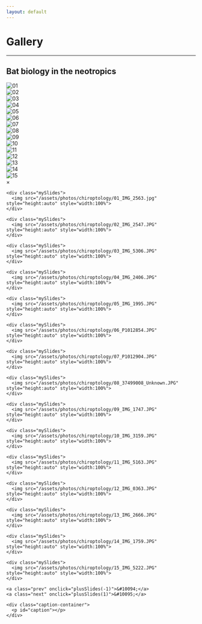 ```yaml
---
layout: default
---
```

# Gallery
---

## Bat biology in the neotropics

<div class="responsive">
  <div class="gallery">
      <img src="/assets/photos/chiroptology/01_IMG_2563.jpg" loading="lazy" decoding="async" alt="01"
onclick="openModal();currentSlide(1)">
  </div>
</div>

<div class="responsive">
  <div class="gallery">
      <img src="/assets/photos/chiroptology/02_IMG_2547.JPG" loading="lazy" decoding="async" alt="02"
onclick="openModal();currentSlide(2)">
  </div>
</div>

<div class="responsive">
  <div class="gallery">
      <img src="/assets/photos/chiroptology/03_IMG_5306.JPG" loading="lazy" decoding="async" alt="03"
onclick="openModal();currentSlide(3)">
  </div>
</div>

<div class="responsive">
  <div class="gallery">
      <img src="/assets/photos/chiroptology/04_IMG_2406.JPG" loading="lazy" decoding="async" alt="04"
onclick="openModal();currentSlide(4)">
  </div>
</div>

<div class="responsive">
  <div class="gallery">
      <img src="/assets/photos/chiroptology/05_IMG_1995.JPG" loading="lazy" decoding="async" alt="05"
onclick="openModal();currentSlide(5)">
  </div>
</div>

<div class="responsive">
  <div class="gallery">
      <img src="/assets/photos/chiroptology/06_P1012854.JPG" loading="lazy" decoding="async" alt="06"
onclick="openModal();currentSlide(6)">
  </div>
</div>

<div class="responsive">
  <div class="gallery">
      <img src="/assets/photos/chiroptology/07_P1012904.JPG" loading="lazy" decoding="async" alt="07"
onclick="openModal();currentSlide(7)">
  </div>
</div>

<div class="responsive">
  <div class="gallery">
      <img src="/assets/photos/chiroptology/08_37499008_Unknown.JPG" loading="lazy" decoding="async" alt="08"
onclick="openModal();currentSlide(8)">
  </div>
</div>

<div class="responsive">
  <div class="gallery">
      <img src="/assets/photos/chiroptology/09_IMG_1747.JPG" loading="lazy" decoding="async" alt="09"
onclick="openModal();currentSlide(9)">
  </div>
</div>

<div class="responsive">
  <div class="gallery">
      <img src="/assets/photos/chiroptology/10_IMG_3159.JPG" loading="lazy" decoding="async" alt="10"
onclick="openModal();currentSlide(10)">
  </div>
</div>

<div class="responsive">
  <div class="gallery">
      <img src="/assets/photos/chiroptology/11_IMG_5163.JPG" loading="lazy" decoding="async" alt="11"
onclick="openModal();currentSlide(11)">
  </div>
</div>

<div class="responsive">
  <div class="gallery">
      <img src="/assets/photos/chiroptology/12_IMG_0363.JPG" loading="lazy" decoding="async" alt="12"
onclick="openModal();currentSlide(12)">
  </div>
</div>

<div class="responsive">
  <div class="gallery">
      <img src="/assets/photos/chiroptology/13_IMG_2666.JPG" loading="lazy" decoding="async" alt="13"
onclick="openModal();currentSlide(13)">
  </div>
</div>

<div class="responsive">
  <div class="gallery">
      <img src="/assets/photos/chiroptology/14_IMG_1759.JPG" loading="lazy" decoding="async" alt="14"
onclick="openModal();currentSlide(14)">
  </div>
</div>

<div class="responsive">
  <div class="gallery">
      <img src="/assets/photos/chiroptology/15_IMG_5222.JPG" loading="lazy" decoding="async" alt="15"
onclick="openModal();currentSlide(15)">
  </div>
</div>

<div id="myModal" class="modal">
  <span class="close cursor" onclick="closeModal()">&times;</span>
  <div class="modal-content">

    <div class="mySlides">
      <img src="/assets/photos/chiroptology/01_IMG_2563.jpg" style="height:auto" style="width:100%">
    </div>

    <div class="mySlides">
      <img src="/assets/photos/chiroptology/02_IMG_2547.JPG" style="height:auto" style="width:100%">
    </div>

    <div class="mySlides">
      <img src="/assets/photos/chiroptology/03_IMG_5306.JPG" style="height:auto" style="width:100%">
    </div>
    
    <div class="mySlides">
      <img src="/assets/photos/chiroptology/04_IMG_2406.JPG" style="height:auto" style="width:100%">   
    </div>
      
    <div class="mySlides">
      <img src="/assets/photos/chiroptology/05_IMG_1995.JPG" style="height:auto" style="width:100%">   
    </div>

    <div class="mySlides">
      <img src="/assets/photos/chiroptology/06_P1012854.JPG" style="height:auto" style="width:100%">   
    </div>

    <div class="mySlides">
      <img src="/assets/photos/chiroptology/07_P1012904.JPG" style="height:auto" style="width:100%">   
    </div>

    <div class="mySlides">
      <img src="/assets/photos/chiroptology/08_37499008_Unknown.JPG" style="height:auto" style="width:100%">   
    </div>

    <div class="mySlides">
      <img src="/assets/photos/chiroptology/09_IMG_1747.JPG" style="height:auto" style="width:100%">   
    </div>

    <div class="mySlides">
      <img src="/assets/photos/chiroptology/10_IMG_3159.JPG" style="height:auto" style="width:100%">   
    </div>

    <div class="mySlides">
      <img src="/assets/photos/chiroptology/11_IMG_5163.JPG" style="height:auto" style="width:100%">  
    </div>

    <div class="mySlides">
      <img src="/assets/photos/chiroptology/12_IMG_0363.JPG" style="height:auto" style="width:100%">   
    </div>

    <div class="mySlides">
      <img src="/assets/photos/chiroptology/13_IMG_2666.JPG" style="height:auto" style="width:100%">   
    </div>

    <div class="mySlides">
      <img src="/assets/photos/chiroptology/14_IMG_1759.JPG" style="height:auto" style="width:100%">   
    </div>

    <div class="mySlides">
      <img src="/assets/photos/chiroptology/15_IMG_5222.JPG" style="height:auto" style="width:100%">   
    </div>
    
    <a class="prev" onclick="plusSlides(-1)">&#10094;</a>
    <a class="next" onclick="plusSlides(1)">&#10095;</a>

    <div class="caption-container">
      <p id="caption"></p>
    </div>
  </div>
</div>

<script>
  // Get the modal and slideshow elements
  var modal = document.getElementById('myModal');
  var closeButton = modal.querySelector('.close');

  // Slideshow variables
  var slideIndex = 1;

  // Function to open the modal and show the slideshow
  function openModal() {
    modal.style.display = 'block';
    showSlides(slideIndex);
  }

  // Function to close the modal
  function closeModal() {
    modal.style.display = 'none';
  }

  // Function to navigate to the next or previous slide
  function plusSlides(n) {
    showSlides(slideIndex += n);
  }

  // Function to show a specific slide
  function currentSlide(n) {
    showSlides(slideIndex = n);
  }

  // Function to display slides
  function showSlides(n) {
    var i;
    var slides = document.getElementsByClassName("mySlides");
    if (n > slides.length) { slideIndex = 1 }
    if (n < 1) { slideIndex = slides.length }
    for (i = 0; i < slides.length; i++) {
      slides[i].style.display = "none";
    }
    slides[slideIndex - 1].style.display = "block";
  }

  // Event listener for closing the modal
  closeButton.addEventListener('click', closeModal);

  // Close modal if clicked outside the slideshow content
  modal.addEventListener('click', function(event) {
    if (event.target === modal) {
      closeModal();
    }
  });

  // Close modal on pressing Escape key
  document.addEventListener('keydown', function(event) {
    if (event.key === 'Escape' && modal.style.display === 'block') {
      closeModal();
    }
  });
</script>

